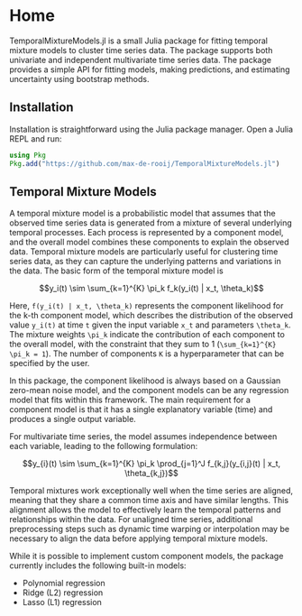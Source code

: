 # Home
TemporalMixtureModels.jl is a small Julia package for fitting temporal mixture models to cluster time series data. The package supports both univariate and independent multivariate time series data. The package provides a simple API for fitting models, making predictions, and estimating uncertainty using bootstrap methods. 

## Installation
Installation is straightforward using the Julia package manager. Open a Julia REPL and run:
```julia
using Pkg
Pkg.add("https://github.com/max-de-rooij/TemporalMixtureModels.jl")
```

## Temporal Mixture Models
A temporal mixture model is a probabilistic model that assumes that the observed time series data is generated from a mixture of several underlying temporal processes. Each process is represented by a component model, and the overall model combines these components to explain the observed data. Temporal mixture models are particularly useful for clustering time series data, as they can capture the underlying patterns and variations in the data. The basic form of the temporal mixture model is

```math
y_i(t) \sim \sum_{k=1}^{K} \pi_k f_k(y_i(t) | x_t, \theta_k)
```

Here, ``f(y_i(t) | x_t, \theta_k)`` represents the component likelihood for the k-th component model, which describes the distribution of the observed value ``y_i(t)`` at time ``t`` given the input variable ``x_t`` and parameters ``\theta_k``. The mixture weights ``\pi_k`` indicate the contribution of each component to the overall model, with the constraint that they sum to 1 (``\sum_{k=1}^{K} \pi_k = 1``). The number of components ``K`` is a hyperparameter that can be specified by the user. 

In this package, the component likelihood is always based on a Gaussian zero-mean noise model, and the component models can be any regression model that fits within this framework. The main requirement for a component model is that it has a single explanatory variable (time) and produces a single output variable.

For multivariate time series, the model assumes independence between each variable, leading to the following formulation:

```math
y_{i}(t) \sim \sum_{k=1}^{K} \pi_k \prod_{j=1}^J f_{k,j}(y_{i,j}(t) | x_t, \theta_{k,j})
```

Temporal mixtures work exceptionally well when the time series are aligned, meaning that they share a common time axis and have similar lengths. This alignment allows the model to effectively learn the temporal patterns and relationships within the data. For unaligned time series, additional preprocessing steps such as dynamic time warping or interpolation may be necessary to align the data before applying temporal mixture models. 

While it is possible to implement custom component models, the package currently includes the following built-in models:
- Polynomial regression
- Ridge (L2) regression
- Lasso (L1) regression



